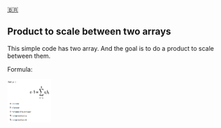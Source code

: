 [🇧🇷](https://github.com/charlyBraga/product-to-scale-between-two-arrays/blob/main/README-PTBR.md)
## Product to scale between two arrays

This simple code has two array. And the goal is to do a product to scale between them.


Formula:

<img src="https://github.com/charlyBraga/product-to-scale-between-two-arrays/blob/main/formula_product_scale.png?raw=true" alt="MarineGEO circle logo" style="height: 100px; width:100px;"/>
